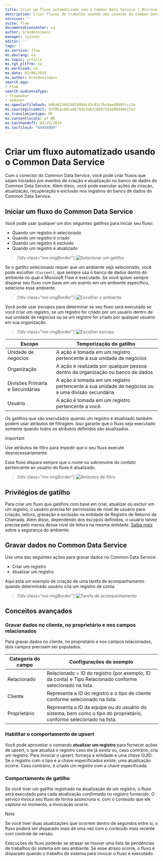 ```yaml
---
title: Criar um fluxo automatizado com o Common Data Service | Microsoft Docs
description: Criar fluxos de trabalho usando uma conexão do Common Data Service e o Microsoft Flow
services: ''
suite: flow
documentationcenter: na
author: brandonsimons
manager: ryjones
editor: ''
tags: ''
ms.service: flow
ms.devlang: na
ms.topic: article
ms.tgt_pltfrm: na
ms.workload: na
ms.date: 03/06/2019
ms.author: brandonsimons
search.app:
- Flow
search.audienceType:
- flowmaker
- enduser
ms.openlocfilehash: 6dba013481983d0b8c43c82c7bc6eed800fccc2e
ms.sourcegitcommit: 93f8bac60cebb783b3a8fc8887193e094d4e27e2
ms.translationtype: MT
ms.contentlocale: pt-BR
ms.lasthandoff: 05/25/2019
ms.locfileid: "64456999"
---
```

# <a name="create-an-automated-flow-by-using-common-data-service"></a>Criar um fluxo automatizado usando o Common Data Service

Com o conector do Common Data Service, você pode criar fluxos que sejam iniciados por eventos de criação e atualização no banco de dados do Common Data Service. Além disso, você pode executar ações de criação, atualização, recuperação e exclusão nos registros do banco de dados do Common Data Service.

## <a name="initiate-a-flow-from-common-data-service"></a>Iniciar um fluxo do Common Data Service

Você pode usar qualquer um dos seguintes gatilhos para iniciar seu fluxo:

- Quando um registro é selecionado
- Quando um registro é criado
- Quando um registro é excluído
- Quando um registro é atualizado


> [!div class="mx-imgBorder"]
> ![Selecionar um gatilho](./media/cds-connector/Triggers.png)

Se o gatilho selecionado requer que um ambiente seja selecionado, você pode escolher `(Current)`, que sempre usa o banco de dados dentro do ambiente no qual o Microsoft Flow é executado. Se você quiser sempre disparar seu fluxo com base em um evento em um ambiente específico, selecione esse ambiente.

> [!div class="mx-imgBorder"]
> ![Escolher o ambiente](./media/cds-connector/Environments.png)

Você pode usar escopos para determinar se seu fluxo será executado se você criar um registro, se um registro for criado por um usuário dentro de sua unidade de negócios ou se um registro for criado por qualquer usuário em sua organização.

> [!div class="mx-imgBorder"]
> ![Escolher escopo](./media/cds-connector/Scopes.png)

|Escopo|Temporização do gatilho|
| --- | --- |
|Unidade de negócios|A ação é tomada em um registro pertencente à sua unidade de negócios|
|Organização|A ação é realizada por qualquer pessoa dentro da organização ou banco de dados|
|Divisões Primária e Secundárias|A ação é tomada em um registro pertencente à sua unidade de negócios ou a uma divisão secundária|
|Usuário|A ação é tomada em um registro pertencente a você|

Os gatilhos que são executados quando um registro é atualizado também podem usar atributos de filtragem. Isso garante que o fluxo seja executado somente quando todos os atributos definidos são atualizados.

> [!IMPORTANT]
> Use atributos de filtro para impedir que o seu fluxo execute desnecessariamente.

Esse fluxo dispara sempre que o nome ou sobrenome do contato pertencente ao usuário do fluxo é atualizado.

> [!div class="mx-imgBorder"]
> ![Atributos de filtro](./media/cds-connector/FilterAttributes.png)

## <a name="trigger-privileges"></a>Privilégios de gatilho

Para criar um fluxo que gatilhos com base em criar, atualizar ou excluir em um registro, o usuário precisa ter permissões de nível de usuário para criação, leitura, gravação e exclusão na entidade de Registro de Retorno de Chamada. Além disso, dependendo dos escopos definidos, o usuário talvez precise pelo menos desse nível de leitura na mesma entidade.  [Saiba mais](https://docs.microsoft.com/power-platform/admin/database-security) sobre a segurança do ambiente.

## <a name="write-data-into-common-data-service"></a>Gravar dados no Common Data Service

Use uma das seguintes ações para gravar dados no Common Data Service:

- Criar um registro
- Atualizar um registro

Aqui está um exemplo de criação de uma tarefa de acompanhamento quando determinado usuário cria um registro de conta.  

> [!div class="mx-imgBorder"]
> ![Tarefa de acompanhamento](./media/cds-connector/Regarding.png)

## <a name="advanced-concepts"></a>Conceitos avançados

### <a name="write-data-into-customer-owner-and-regarding-fields"></a>Gravar dados no cliente, no proprietário e nos campos relacionados

Para gravar dados no cliente, no proprietário e nos campos relacionados, dois campos precisam ser populados.

| Categoria do campo | Configurações de exemplo |
| --- | --- |
| Relacionado | Relacionado = ID do registro (por exemplo, ID da conta) e Tipo Relacionado conforme selecionado na lista. |
| Cliente | Representa a ID do registro e o tipo de cliente conforme selecionado na lista. |
| Proprietário | Representa a ID da equipe ou do usuário do sistema, bem como o tipo do proprietário, conforme selecionado na lista. |

### <a name="enable-upsert-behavior"></a>Habilitar o comportamento de upsert

Você pode aproveitar o comando **atualizar um registro** para fornecer ações de upsert, o que atualiza o registro caso ele já exista ou, caso contrário, cria um registro. Para invocar o upsert, forneça a entidade e uma chave GUID. Se o registro com o tipo e a chave especificados existe, uma atualização ocorre. Caso contrário, é criado um registro com a chave especificada.

### <a name="trigger-behavior"></a>Comportamento de gatilho

Se você tiver um gatilho registrado na atualização de um registro, o fluxo será executado para cada atualização *confirmada* no registro fornecido. O serviço invoca seu fluxo de forma assíncrona e, com o conteúdo que ele captura no momento, a invocação ocorre.

> [!NOTE]
> Se você tiver duas atualizações que ocorrem dentro de segundos entre si, o fluxo poderá ser disparado mais de uma vez com o conteúdo mais recente com controle de versão.

Execuções de fluxo poderão se atrasar se houver uma lista de pendências de trabalhos do sistema em seu ambiente.  Se esse atraso ocorre, o fluxo é disparado quando o trabalho do sistema para invocar o fluxo é executado.
